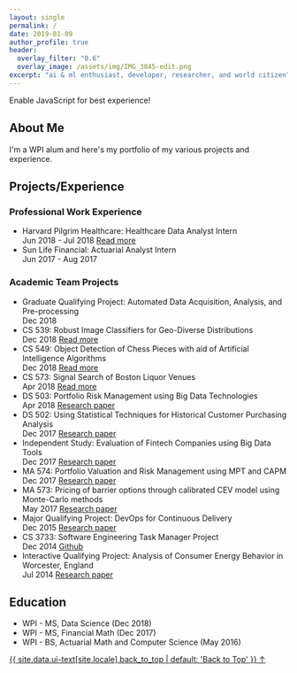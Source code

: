 ```yaml
---
layout: single
permalink: /
date: 2019-01-09
author_profile: true
header:
  overlay_filter: "0.6"
  overlay_image: /assets/img/IMG_3845-edit.png
excerpt: "ai & ml enthusiast, developer, researcher, and world citizen"
---
```


<noscript><p class="notice--warning">Enable JavaScript for best experience!</p></noscript>

<h2 id="about">About Me</h2>

<p>
I'm a WPI alum and here's my portfolio of my various projects and experience.</p>

<h2 id="projects">Projects/Experience</h2>

<h3 id="acad">Professional Work Experience</h3>
<ul class="ul1">
    <li>Harvard Pilgrim Healthcare: Healthcare Data Analyst Intern</li>
        <i class="fa fa-calendar fa-fw"></i> Jun 2018 - Jul 2018
        <a class="a_class" href="/hphc/">
            <i class="fa fa-link fa-fw"></i> Read more
        </a>
    <li>Sun Life Financial: Actuarial Analyst Intern</li>
        <i class="fa fa-calendar fa-fw"></i> Jun 2017 - Aug 2017
</ul>

<h3 id="acad">Academic Team Projects</h3>
<ul class="ul1">
    <li>Graduate Qualifying Project: Automated Data Acquisition, Analysis, and Pre-processing</li>
        <i class="fa fa-calendar fa-fw"></i> Dec 2018
    <li>CS 539: Robust Image Classifiers for Geo-Diverse Distributions</li>
        <i class="fa fa-calendar fa-fw"></i> Dec 2018
        <a class="a_class" href="/blog/PythonProjectsJanMeetup/">
            <i class="fa fa-link fa-fw"></i> Read more
        </a>
    <li>CS 549: Object Detection of Chess Pieces with aid of Artificial Intelligence Algorithms</li>
        <i class="fa fa-calendar fa-fw"></i> Dec 2018
        <a class="a_class" href="/blog/PythonProjectsJanMeetup/">
            <i class="fa fa-link fa-fw"></i> Read more
        </a>
    <li>CS 573: Signal Search of Boston Liquor Venues</li>
        <i class="fa fa-calendar fa-fw"></i> Apr 2018
        <a class="a_class" href="/proj/datavisfinal/">
            <i class="fa fa-link fa-fw"></i> Read more
        </a>
    <li>DS 503: Portfolio Risk Management using Big Data Technologies</li>
        <i class="fa fa-calendar fa-fw"></i> Apr 2018
        <a class="a_class" href="/assets/img/Final_Proposal_503.pdf" target="_blank">
            <i class="fa fa-book fa-fw"></i> Research paper
        </a>
    <li>DS 502: Using Statistical Techniques for Historical Customer Purchasing Analysis</li>
        <i class="fa fa-calendar fa-fw"></i> Dec 2017
        <a class="a_class" href="/assets/img/DS502-FINAL_Paper.pdf" target="_blank">
            <i class="fa fa-book fa-fw"></i> Research paper
        </a>
    <li>Independent Study: Evaluation of Fintech Companies using Big Data Tools</li>
        <i class="fa fa-calendar fa-fw"></i> Dec 2017
        <a class="a_class" href="/assets/img/Fintech-Graduate-Final-Report_V2-draft.pdf" target="_blank">
            <i class="fa fa-book fa-fw"></i> Research paper
        </a>
    <li>MA 574: Portfolio Valuation and Risk Management using MPT and CAPM</li>
        <i class="fa fa-calendar fa-fw"></i> Dec 2017
        <a class="a_class" href="/assets/img/MA_574_Final_Report.pdf" target="_blank">
            <i class="fa fa-book fa-fw"></i> Research paper
        </a>
    <li>MA 573: Pricing of barrier options through calibrated CEV model using Monte-Carlo methods</li>
        <i class="fa fa-calendar fa-fw"></i> May 2017
        <a class="a_class" href="/assets/img/ma573_project(FINAL).pdf" target="_blank">
            <i class="fa fa-book fa-fw"></i> Research paper
        </a>
    <li>Major Qualifying Project: DevOps for Continuous Delivery</li>
        <i class="fa fa-calendar fa-fw"></i> Dec 2015
        <a class="a_class" href="/assets/img/WallSt_Barclays2_paper_final_withMathMQP.pdf" target="_blank">
            <i class="fa fa-book fa-fw"></i> Research paper
        </a>
    <li>CS 3733: Software Engineering Task Manager Project</li>
        <i class="fa fa-calendar fa-fw"></i> Dec 2014
        <a class="a_class" href="https://github.com/SixAppeal/wpi-suite" target="_blank">
            <i class="fa fa-code fa-fw"></i> Github
        </a>
    <li>Interactive Qualifying Project: Analysis of Consumer Energy Behavior in Worcester, England</li>
        <i class="fa fa-calendar fa-fw"></i> Jul 2014
        <a class="a_class" href="/assets/img/Analyis_of_consumer_energy_behavior_in_the_Arboretum_IQP.pdf" target="_blank">
            <i class="fa fa-book fa-fw"></i> Research paper
        </a>
    
</ul>

<h2 id="education">Education</h2>

<ul>
    <li>WPI - MS, Data Science (Dec 2018)</li>
    <li>WPI - MS, Financial Math (Dec 2017)</li>
    <li>WPI - BS, Actuarial Math and Computer Science (May 2016)</li>
</ul>

<a href="#page-title" class="back-to-top"> {{ site.data.ui-text[site.locale].back_to_top | default: 'Back to Top' }} &uarr;
</a>


